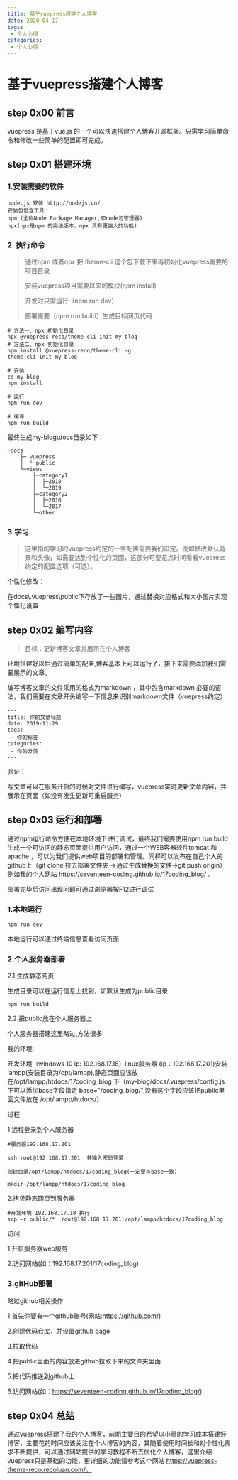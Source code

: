 ```yaml
---
title: 基于vuepress搭建个人博客
date: 2020-04-17 
tags:
 - 个人心得
categories:
 - 个人心得
---
```


# 基于vuepress搭建个人博客

## step 0x00 前言
vuepress 是基于vue.js 的一个可以快速搭建个人博客开源框架。只需学习简单命令和修改一些简单的配置即可完成。

## step 0x01 搭建环境
### 1.安装需要的软件
    node.js 安装 http://nodejs.cn/
    安装包包含工具：
    npm (全称Node Package Manager,即node包管理器)
    npx(npx是npm 的高级版本，npx 具有更强大的功能)

### 2. 执行命令

> 通过npm 或者npx 把 theme-cli 这个包下载下来再初始化vuepress需要的项目目录
>
> 安装vuepress项目需要以来的模块(npm install)
>
> 开发时只需运行（npm run dev）
>
> 部署需要（npm run build）生成目标网页代码

```
# 方法一、npx 初始化目录
npx @vuepress-reco/theme-cli init my-blog
# 方法二、npx 初始化目录
npm install @vuepress-reco/theme-cli -g
theme-cli init my-blog

# 安装
cd my-blog
npm install

# 运行
npm run dev

# 编译
npm run build
```

最终生成my-blog\docs目录如下：

```
─docs
    ├─.vuepress
    │  └─public
    └─views
        ├─category1
        │  ├─2018
        │  └─2019
        ├─category2
        │  ├─2016
        │  └─2017
        └─other
```

### 3.学习

> 这里指的学习时vuepress约定的一些配置需要我们设定。例如修改默认背景和头像，如需要达到个性化的页面，这部分可要花点时间看看vuepress约定的配置选项（可选）。

个性化修改：

​	在docs\\.vuepress\public下存放了一些图片，通过替换对应格式和大小图片实现个性化设置

## step 0x02 编写内容

> 目标：更新博客文章并展示在个人博客

环境搭建好以后通过简单的配置,博客基本上可以运行了，接下来需要添加我们需要展示的文章。

编写博客文章的文件采用的格式为markdown ，其中包含markdown 必要的语法，我们需要在文章开头编写一下信息来识别markdown文件（vuepress约定）

```
---
title: 你的文章标题
date: 2019-11-29 
tags:
 - 你的标签
categories:
 - 你的分类
---
```

验证：

写文章可以在服务开启的时候对文件进行编写，vuepress实时更新文章内容，并展示在页面（如没有发生更新可重启服务）

## step 0x03 运行和部署  

通过npm运行命令方便在本地环境下进行调试，最终我们需要使用npm run build生成一个可访问的静态页面提供用户访问，通过一个WEB容器软件tomcat 和 apache ，可以为我们提供web项目的部署和管理。同样可以发布在自己个人的github上（git clone 拉去部署文件夹 ->通过生成替换的文件->git push origin）例如我的个人网站 https://seventeen-coding.github.io/17coding_blog/ 。

部署完毕后访问出现问题可通过浏览器按F12进行调试

### 1.本地运行

```powershell
npm run dev
```

本地运行可以通过终端信息查看访问页面



### 2.个人服务器部署

2.1.生成静态网页

生成目录可以在运行信息上找到，如默认生成为public目录

```
npm run build
```

2.2.把public放在个人服务器上

个人服务器搭建这里略过,方法很多

我的环境:

开发环境（windows 10 ip: 192.168.17.18）linux服务器 (ip：192.168.17.201)安装lampp(安装目录为/opt/lampp),静态页面应该放在/opt/lampp/htdocs/17coding_blog 下（my-blog/docs/.vuepress/config.js 下可以添加base字段指定 base="/coding_blog/",没有这个字段应该把public里面文件放在 /opt/lampp/htdocs/）

过程

1.远程登录到个人服务器

```
#服务器192.168.17.201

ssh root@192.168.17.201  并输入密码登录

创建目录/opt/lampp/htdocs/17coding_blog(一定要与base一致)

mkdir /opt/lampp/htdocs/17coding_blog
```

2.拷贝静态网页到服务器

```
#开发环境 192.168.17.18 执行
scp -r public/*  root@192.168.17.201:/opt/lampp/htdocs/17coding_blog
```

访问

1.开启服务器web服务  

2.访问网站(如：192.168.17.201/17coding_blog)

### 3.gitHub部署

略过github相关操作

1.首先你要有一个github账号(网站:https://github.com/)

2.创建代码仓库，并设置github page

3.拉取代码

4.把public里面的内容放进github拉取下来的文件夹里面

5.把代码推送到github上

6.访问网站(如：https://seventeen-coding.github.io/17coding_blog/)

## step 0x04 总结 

通过vuepress搭建了我的个人博客，前期主要目的希望以小量的学习成本搭建好博客，主要花的时间应该关注在个人博客的内容，其随着使用时间长和对个性化需求不断提供，可以通过网站提供的学习教程不断去优化个人博客，这里介绍vuepress只是基础的功能，更详细的功能请参考这个网站 https://vuepress-theme-reco.recoluan.com/。